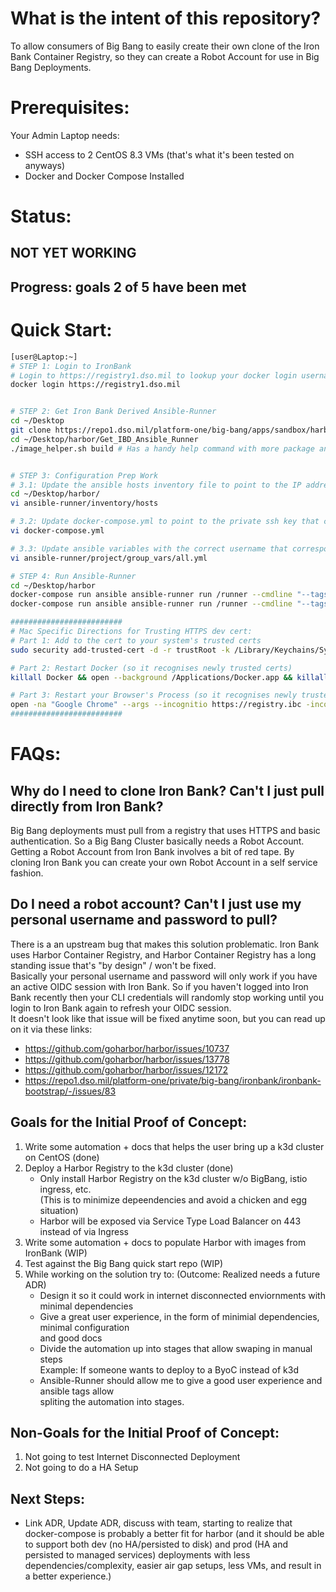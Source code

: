 # What is the intent of this repository?
To allow consumers of Big Bang to easily create their own clone of the Iron Bank Container Registry, so they can create a Robot Account for use in Big Bang Deployments.

# Prerequisites: 
Your Admin Laptop needs:
  * SSH access to 2 CentOS 8.3 VMs (that's what it's been tested on anyways)
  * Docker and Docker Compose Installed

# Status: 
## NOT YET WORKING
## Progress: goals 2 of 5 have been met

# Quick Start: 
```bash
[user@Laptop:~]
# STEP 1: Login to IronBank
# Login to https://registry1.dso.mil to lookup your docker login username and password
docker login https://registry1.dso.mil


# STEP 2: Get Iron Bank Derived Ansible-Runner
cd ~/Desktop
git clone https://repo1.dso.mil/platform-one/big-bang/apps/sandbox/harbor.git
cd ~/Desktop/harbor/Get_IBD_Ansible_Runner
./image_helper.sh build # Has a handy help command with more package and load options


# STEP 3: Configuration Prep Work
# 3.1: Update the ansible hosts inventory file to point to the IP address of your 2 CentOS 8 Servers
cd ~/Desktop/harbor/
vi ansible-runner/inventory/hosts 

# 3.2: Update docker-compose.yml to point to the private ssh key that corresponds to the Server
vi docker-compose.yml

# 3.3: Update ansible variables with the correct username that corresponds to the ssh key (and optionally update the DNS name of the HTTPS cert)
vi ansible-runner/project/group_vars/all.yml

# STEP 4: Run Ansible-Runner
cd ~/Desktop/harbor
docker-compose run ansible ansible-runner run /runner --cmdline "--tags deploy_k3d_test_cluster"
docker-compose run ansible ansible-runner run /runner --cmdline "--tags deploy_harbor"

#########################
# Mac Specific Directions for Trusting HTTPS dev cert: 
# Part 1: Add to the cert to your system's trusted certs
sudo security add-trusted-cert -d -r trustRoot -k /Library/Keychains/System.keychain ~/Desktop/harbor/shared_mount/tls.crt

# Part 2: Restart Docker (so it recognises newly trusted certs)
killall Docker && open --background /Applications/Docker.app && killall Docker && open --background /Applications/Docker.app && while ! docker system info > /dev/null 2>&1; do sleep 1; done

# Part 3: Restart your Browser's Process (so it recognises newly trusted certs) or Visit Harbor in an Incognitio Window
open -na "Google Chrome" --args --incognitio https://registry.ibc -incognito 
#########################

```

# FAQs:

## Why do I need to clone Iron Bank? Can't I just pull directly from Iron Bank? 
Big Bang deployments must pull from a registry that uses HTTPS and basic authentication. So a Big Bang Cluster basically needs a Robot Account. Getting a Robot Account from Iron Bank involves a bit of red tape. By cloning Iron Bank you can create your own Robot Account in a self service fashion. 

## Do I need a robot account? Can't I just use my personal username and password to pull?
There is a an upstream bug that makes this solution problematic. Iron Bank uses Harbor Container Registry, and Harbor Container Registry has a long standing issue that's "by design" / won't be fixed.         
Basically your personal username and password will only work if you have an active OIDC session with Iron Bank. So if you haven't logged into Iron Bank recently then your CLI credentials will randomly stop working until you login to Iron Bank again to refresh your OIDC session.       
It doesn't look like that issue will be fixed anytime soon, but you can read up on it via these links:       
* https://github.com/goharbor/harbor/issues/10737
* https://github.com/goharbor/harbor/issues/13778
* https://github.com/goharbor/harbor/issues/12172
* https://repo1.dso.mil/platform-one/private/big-bang/ironbank/ironbank-bootstrap/-/issues/83


## Goals for the Initial Proof of Concept:          
1. Write some automation + docs that helps the user bring up a k3d cluster on CentOS (done)
2. Deploy a Harbor Registry to the k3d cluster (done)
   * Only install Harbor Registry on the k3d cluster w/o BigBang, istio ingress, etc.      
     (This is to minimize depeendencies and avoid a chicken and egg situation)       
   * Harbor will be exposed via Service Type Load Balancer on 443 instead of via Ingress
3. Write some automation + docs to populate Harbor with images from IronBank (WIP)
4. Test against the Big Bang quick start repo (WIP)
5. While working on the solution try to: (Outcome: Realized needs a future ADR)
   * Design it so it could work in internet disconnected enviornments with minimal dependencies
   * Give a great user experience, in the form of minimial dependencies, minimal configuration      
     and good docs
   * Divide the automation up into stages that allow swaping in manual steps       
     Example: If someone wants to deploy to a ByoC instead of k3d        
   * Ansible-Runner should allow me to give a good user experience and ansible tags allow      
     spliting the automation into stages.     

## Non-Goals for the Initial Proof of Concept:          
1. Not going to test Internet Disconnected Deployment
2. Not going to do a HA Setup

## Next Steps: 
* Link ADR, Update ADR, discuss with team, starting to realize that docker-compose is probably a better fit for harbor (and it should be able to support both dev (no HA/persisted to disk) and prod (HA and persisted to managed services) deployments with less dependencies/complexity, easier air gap setups, less VMs, and result in a better experience.)
